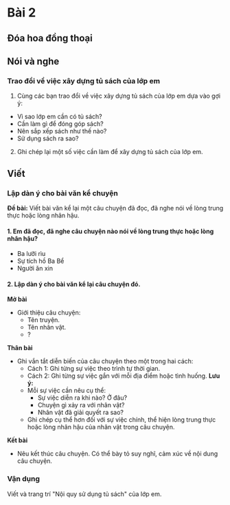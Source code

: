 # Bài 2
## Đóa hoa đồng thoại

## Nói và nghe
### Trao đổi về việc xây dựng tủ sách của lớp em
1. Cùng các bạn trao đổi về việc xây dựng tủ sách của lớp em dựa vào gợi ý:
- Vì sao lớp em cần có tủ sách?
- Cần làm gì để đóng góp sách?
- Nên sắp xếp sách như thế nào?
- Sử dụng sách ra sao?

2. Ghi chép lại một số việc cần làm để xây dựng tủ sách của lớp em.


## Viết

### Lập dàn ý cho bài văn kể chuyện

**Đề bài:** Viết bài văn kể lại một câu chuyện đã đọc, đã nghe nói về lòng trung thực hoặc lòng nhân hậu.

#### 1. Em đã đọc, đã nghe câu chuyện nào nói về lòng trung thực hoặc lòng nhân hậu?
   - Ba lưỡi rìu
   - Sự tích hồ Ba Bể
   - Người ăn xin

#### 2. Lập dàn ý cho bài văn kể lại câu chuyện đó.

**Mở bài**
   - Giới thiệu câu chuyện:
     - Tên truyện.
     - Tên nhân vật.
     - ?

**Thân bài**
   - Ghi vắn tắt diễn biến của câu chuyện theo một trong hai cách:
     - Cách 1: Ghi từng sự việc theo trình tự thời gian.
     - Cách 2: Ghi từng sự việc gắn với mỗi địa điểm hoặc tình huống.
   **Lưu ý:**
     - Mỗi sự việc cần nêu cụ thể:
       * Sự việc diễn ra khi nào? Ở đâu?
       * Chuyện gì xảy ra với nhân vật?
       * Nhân vật đã giải quyết ra sao?
     - Ghi chép cụ thể hơn đối với sự việc chính, thể hiện lòng trung thực hoặc lòng nhân hậu của nhân vật trong câu chuyện.

**Kết bài**
   - Nêu kết thúc câu chuyện. Có thể bày tỏ suy nghĩ, cảm xúc về nội dung câu chuyện.

### Vận dụng
Viết và trang trí "Nội quy sử dụng tủ sách" của lớp em.
